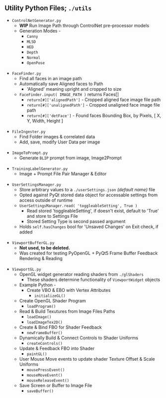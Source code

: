  ## Utility Python Files; `./utils`
 
 - `ControlNetGenerator.py`
   - **WIP** Run Image Path through ControlNet pre-processor models
   - Generation Modes -
     - `Canny`
     - `MLSD`
     - `HED`
     - `Depth`
     - `Normal`
     - `OpenPose`
<br><br>
 - `FaceFinder.py`
   - Find all faces in an image path
   - Automatically save Aligned faces to Path
     - 'Aligned' meaning upright and cropped to size
   - `FaceFinder.input( IMAGE_PATH )` returns Faces[]
     - `return[#]['alignedPath']` - Cropped aligned face image file path
     - `return[#]['unalignedPath']` - Cropped unaligned face image file path
     - `return[#]['detFace']` - Found faces Bounding Box, by Pixels, [ X, Y, Width, Height ]
<br><br>
 - `FileIngester.py`
   - Find Folder images & correlated data
   - Add, save, modify User Data per image
<br><br>
 - `ImageToPrompt.py`
   - Generate `BLIP` prompt from image, Image2Prompt
<br><br>
 - `TrainingLabelGenerator.py`
   - Image + Prompt File Pair Manager & Editor
<br><br>
 - `UserSettingsManager.py`
   - Store arbitrary values to a `./userSettings.json` *(default name)* file
   - Opted against PyQt stored data object for accessable settings from access outside of runtime
   - `UserSettingsManager.read( 'toggleableSetting', True )`
     - Read stored 'toggleableSetting', if doesn't exist, default to 'True' and store to Settings File
     - Stored Setting Type is second passed argument
   - Holds `self.hasChanges` bool for 'Unsaved Changes' on Exit check, if added
<br><br>
 - `ViewportBufferGL.py`
   - **Not used, to be deleted.**
   - Was created for testing PyOpenGL + PyQt5 Frame Buffer Feedback Rendering & Reading
<br><br>
 - `ViewportGL.py`
   - OpenGL widget generator reading shaders from `./glShaders`
     - These shaders determine functionality of `ViewportWidget` objects
   - Example Python -
     - Create VBO & EBO with Vertex Attributes
       - `initializeGL()`
    - Create OpenGL Shader Program
      - `loadProgram()`
    - Read & Build Texutures from Image Files Paths
      - `loadImage()`
      - `loadImageTex2D()`
    - Create & Bind FBO for Shader Feedback
      - `newFrameBuffer()`
    - Dynamically Build & Connect Controls to Shader Uniforms
      - `createControls()`
    - Update & Feedback FBO into Shader
      - `paintGL()`
    - User Mouse Move events to update shader Texture Offset & Scale Uniforms
      - `mousePressEvent()`
      - `mouseMoveEvent()`
      - `mouseReleaseEvent()`
   - Save Screen or Buffer to Image File
     - `saveBuffer()`
